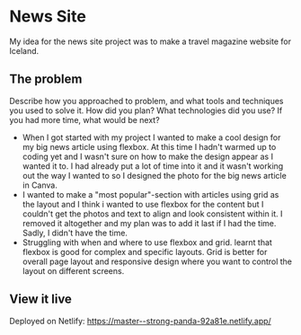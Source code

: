 # News Site

My idea for the news site project was to make a travel magazine website for Iceland.

## The problem

Describe how you approached to problem, and what tools and techniques you used to solve it. How did you plan? What technologies did you use? If you had more time, what would be next?
* When I got started with my project I wanted to make a cool design for my big news article using flexbox. At this time I hadn't warmed up to coding yet and I wasn't sure on how to make the design appear as I wanted it to. I had already put a lot of time into it and it wasn't working out the way I wanted to so I designed the photo for the big news article in Canva.
* I wanted to make a "most popular"-section with articles using grid as the layout and I think i wanted to use flexbox for the content but I couldn't get the photos and text to align and look consistent within it. I removed it altogether and my plan was to add it last if I had the time. Sadly, I didn't have the time. 
* Struggling with when and where to use flexbox and grid. learnt that flexbox is good for complex and specific layouts. Grid is better for overall page layout and responsive design where you want to control the layout on different screens. 

## View it live
Deployed on Netlify: https://master--strong-panda-92a81e.netlify.app/
